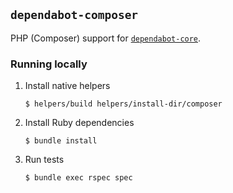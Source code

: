 ## `dependabot-composer`

PHP (Composer) support for [`dependabot-core`][core-repo].

### Running locally

1. Install native helpers
   ```
   $ helpers/build helpers/install-dir/composer
   ```

2. Install Ruby dependencies
   ```
   $ bundle install
   ```

3. Run tests
   ```
   $ bundle exec rspec spec
   ```

[core-repo]: https://github.com/dependabot/dependabot-core
